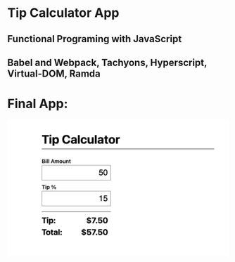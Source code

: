 # Tip Calculator App

## Functional Programing with JavaScript

## Babel and Webpack, Tachyons, Hyperscript, Virtual-DOM, Ramda


# Final App:

![Initial State](/img/app.png)